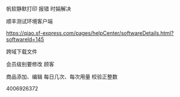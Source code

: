 帆软静默打印 报错 时娟解决

顺丰测试环境客户端

https://qiao.sf-express.com/pages/helpCenter/softwareDetails.html?softwareId=145



跨域下载文件

会员级别要修改   顾客



商品添加、编辑 每日几次、每次用量 校验正整数



4006926372

